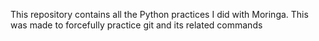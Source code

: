 This repository contains all the Python practices I did with Moringa.
This was made to forcefully practice git and its related commands
